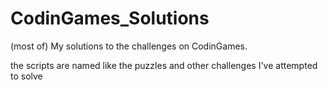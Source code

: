 # CodinGames_Solutions
(most of) My solutions to the challenges on CodinGames.

the scripts are named like the puzzles and other challenges I've attempted to solve


